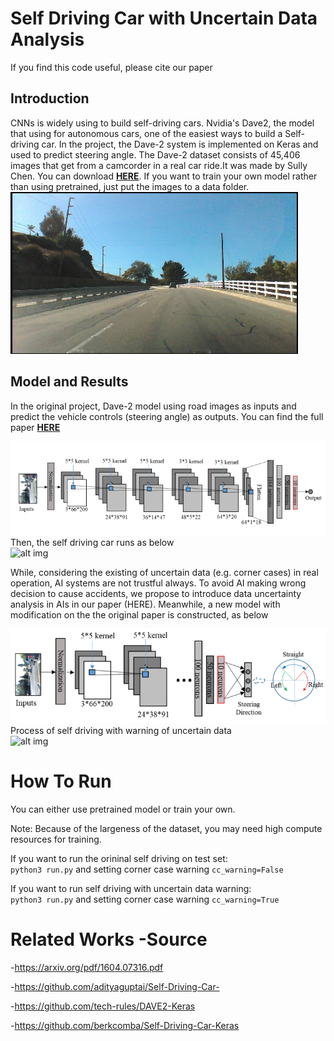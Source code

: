 # Self Driving Car with Uncertain Data Analysis
If you find this code useful, please cite our paper
## Introduction
CNNs is widely using to build self-driving cars. Nvidia's Dave2,
 the model that using for autonomous cars, one of the easiest ways to build a Self-driving car. 
In the project, the Dave-2 system is implemented on Keras and used to predict steering angle. 
The Dave-2 dataset consists of 45,406 images that get from a camcorder in a real car ride.It was made by Sully Chen. You can download **[HERE](https://drive.google.com/file/d/0B-KJCaaF7elleG1RbzVPZWV4Tlk/view)**.
If you want to train your own model rather than using pretrained, just put the images to a data folder. <br>
![alt img](./images/data_sample.png)<br>


## Model and Results

In the original project, Dave-2 model using road images as inputs and predict the vehicle controls (steering angle) as outputs. You can find the full paper **[HERE](https://arxiv.org/pdf/1604.07316.pdf)** <br>

![alt img](./images/model1.PNG)<br>
Then, the self driving car runs as below <br>
![alt img](./images/video1.gif)<br>

While, considering the existing of uncertain data (e.g. corner cases) in real operation,
AI systems are not trustful always. To avoid AI making wrong decision to cause accidents, 
we propose to introduce data uncertainty analysis in AIs in our paper (HERE). Meanwhile, a new model with modification on the the original paper is constructed, as below <br>

![alt img](./images/model2.PNG)<br>
Process of self driving with warning of uncertain data <br>
![alt img](./images/video2.gif)<br>

# How To Run

You can either use pretrained model or train your own. 

Note: Because of the largeness of the dataset, you may need high compute resources for training.

If you want to run the orininal self driving on test set:  <br>
 `python3 run.py` and setting corner case warning `cc_warning=False` 

If you want to run self driving with uncertain data warning:  <br>
 `python3 run.py` and setting corner case warning `cc_warning=True` 

# Related Works -Source

-https://arxiv.org/pdf/1604.07316.pdf

-https://github.com/adityaguptai/Self-Driving-Car-

-https://github.com/tech-rules/DAVE2-Keras

-https://github.com/berkcomba/Self-Driving-Car-Keras







